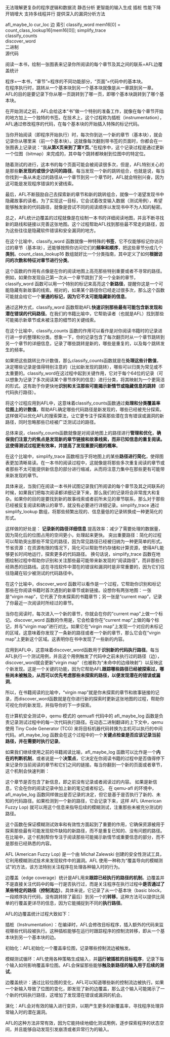 无法理解更复杂的程序逻辑和数据流 静态分析 更智能的输入生成
插桩 性能下降 开销增大
支持多线程并行 
提供深入的漏洞分析方法


afl_maybe_lo cur_loc  边 索引
classify_word   mem16[0] = count_class_lookup16[mem16[0]];
simplify_trace  
classify_counts  
discover_word  
二进制  
源代码  

阅读一本书，绘制一张图表来记录你所阅读的每个章节及其之间的联系=AFL边覆盖统计  

程序=一本书，“章节”=程序的不同功能部分，“页面”=代码中的基本块。  
在程序执行时，跳转从一个基本块到另一个基本块就像是从一章跳到另一章。  
AFL的目的是要记录下你从哪一页跳转到了哪一页，即哪个基本块跳转到了哪个基本块。

在开始测试之前，AFL会给这本“书”做一个特别的准备工作，就像在每个章节开始的地方加上一个独特的书签。在技术上，这个过程称为插桩（instrumentation），AFL通过修改程序的代码，在每个基本块的开始插入特殊的标记代码。   

当你开始阅读（即程序开始执行）时，每次你到达一个新的章节（基本块），就会记录你从哪里来（前一个基本块）。这就像每次翻到带书签的页面时，你都会在一张图表上记录说：“我**从第X页来到了第Y页**。”在程序中，这个记录过程是通过更新一个位图（bitmap）来完成的，其中每个跳转都映射到位图中的特定位。

随着测试的进行，这本书的每个页面可能会被阅读很多次，但是，AFL特别关心的是那些**新发现的或很少访问的路径**。每当发现一个新的跳转组合，也就是说，每当你找到一条从未走过的路径从一个章节到另一个章节时，AFL就会特别兴奋，因为这可能是发现程序错误的关键线索。

最后，AFL不断鼓励自己去探索新的章节和新的跳转组合，就像一个渴望发现书中隐藏故事的读者。为了实现这一目标，它会试着改变输入数据（测试用例），希望能够触发新的代码路径，就像是尝试不同的阅读顺序以发现书中不为人知的秘密。

总之，AFL统计边覆盖的过程就像是在绘制一本书的详细阅读地图，并且不断寻找新的路线和链接以完善这张地图。这个过程帮助AFL找到那些最不常走的路径，因为这些往往是隐藏软件错误和安全漏洞的地方。


在这个比喻中，classify_word 函数就像一种特殊的**书签**，它不仅能够标记你访问过的章节（基本块），还能够按照你访问它们的**频率和顺序**，把这些章节分成几个**类别**。count_class_lookup16 数组就好比一个分类指南，其中定义了如何**根据访问的次数和特征对章节进行分类**。

这个函数的作用有点像是在你的阅读地图上高亮那些特别重要或者不寻常的路径。例如，如果你发现自己第一次从一个章节跳到了另一个全新的章节，classify_word 函数可以用一个特别的标记来高亮这个**新路径**，提醒你这是一个可能隐藏有新故事的线索。相对的，如果某个路径你已经走过很多次，那么这个函数可能就会给它一个**普通的标记，因为它不太可能隐藏新的信息**。

通过这种方式，classify_word 函数帮助AFL**快速识别那些最有可能包含新发现和潜在错误的代码路径**。在我们的书籍比喻中，它帮助读者（也就是AFL）找到那些可能揭示新章节或未被注意的细节的关键线索。


在这个比喻中，classify_counts 函数的作用可以看作是对你阅读书籍时的记录进行进一步的整理和分类。想象一下，你的记录包含了每次翻页时从一个章节跳转到另一个章节的详细信息，记录了哪些跳转是新的，哪些是重复的，以及每个跳转发生的频率。

如果把这些跳转比作计数值，那么classify_counts函数就是在**处理这些计数值**，决定哪些记录是值得特别注意的（比如新发现的跳转），哪些可以归类为常见或不太重要的。classify_word在这过程中起到关键作用，它对于每个64位的记录（可以想象为记录了多次阅读某个章节序列的信息）进行分类，将其映射为一个更简洁的形式。这有助于你更快地**识别和关注那些可能揭示新情节或隐藏信息的跳转**（即代码执行路径）。

将这个过程应用到AFL中，这意味着classify_counts函数通过**处理和分类覆盖率位图上的计数值**，帮助AFL确定哪些代码路径是新发现的，哪些已经被充分探索。这样做可以优化AFL的搜索算法，让它更专注于探索那些潜在含有错误或漏洞的新路径，同时忽略那些已经被广泛测试过的路径。

总体来说，classify_counts函数就像是对阅读地图上的路径进行**管理和优化**，**确保我们注意力的焦点是发现新的章节链接和故事线索，而非已知信息的重复阅读。这使得测试过程更有效率，并提高了发现重要问题的概率**。


在这个比喻中，simplify_trace 函数相当于将地图上的某些**路径进行简化**，使得图表更加清晰易读。在一本书的阅读过程中，这就像是将那些多次重复阅读的章节或者那些不太可能提供新信息的部分进行缩减，从而将注意力集中在那些更有可能带来新发现的章节。

具体来说，当我们在阅读一本书并试图记录我们所阅读的每个章节及其之间联系的时候，如果我们把每次阅读都详细记录下来，那么我们的记录将会非常庞大和复杂。如果你的目的是要找到新的故事线索或者前所未见的章节联系，那么对于那些已经被反复阅读和确认的章节，就没有必要进行详细记录。simplify_trace 通过 simplify_lookup 数组，将那些频繁出现的、信息量低的记录转换成一种更简化的形式。

这样做的好处是：
**记录新的路径详细信息**
提高效率：减少了需要处理的数据量，因为简化后的位图占用的空间更小，处理起来更快。
突出重要路径：简化的过程可以帮助突出那些不常见的路径，因为常见路径已经被归纳为一种更简单的形式。
节省资源：在资源有限的情况下，简化可以帮助节约存储和计算资源，使得AFL能够更长时间地运行，探索更多的代码路径。
换句话说，simplify_trace 函数在地图绘制过程中帮助你识别和关注那些最可能带来新发现的“阅读路径”，而非那些已经熟悉的旧路线。这在寻找软件中潜在的错误和漏洞时是非常重要的，因为它们往往隐藏在较少被测试的代码路径中。


在这个比喻中，discover_word 函数可以看作是一个过程，它帮助你识别和标记那些在你阅读书籍时首次遇到的新章节或新链接。设想你有两张地图：一张是“virgin map”，它代表了你未探索的书籍章节；另一张是“current map”，记录了你最近一次阅读时所经过的章节。

当你在阅读时，每次进入一个新的章节，你就会在你的“current map”上做一个标记。discover_word 函数的作用是，它会检查你在“current map”上做的每个标记，并与“virgin map”进行对比。如果它在“virgin map”上发现一个对应的未标记的区域，这意味着你发现了一条新的路径或者一个新的章节，那么它会在“virgin map”上更新这个区域。这表明你在书中发现了一些新的内容。

应用到AFL中，这意味着discover_word函数用于**识别新的代码执行路径**。每当AFL执行一个测试用例，并且这个用例触发了代码中之前未执行过的路径（边），discover_word就会更新“virgin map”（也被称为“未命中的边缘映射”）以反映这个新发现。这是一个关键的功能，因为它帮助AFL**跟踪哪些路径已经被探索过，哪些尚未被触及，从而可以优先考虑那些未探索的路径，以便发现潜在的错误或漏洞**。

所以，在书籍阅读的比喻中，“virgin map”就是你未探索的章节和故事链接的记录，而discover_word函数就是在你进行新的探索时更新这张地图的过程，帮助你可视化你的新发现，并指导你的下一步探索。


在计算机安全测试中，qemu 模式的 qemuafl 代码中的 afl_maybe_log 函数是负责记录测试过程中的每一次代码执行路径。在动态二进制翻译的上下文中，qemu 使用 Tiny Code Generator (TCG) 来将目标机器代码转换为主机可以执行的中间代码。afl_maybe_log 函数会在这个过程中的一个**关键点检查是否应该记录当前路径，并在需要时执行记录**。

如果我们继续使用之前的书籍阅读比喻，afl_maybe_log 函数可以比作是一个**内在的判断机制**，或者说是一个**决策点**，它决定在你阅读书籍的过程中是否值得停下来记录你当前阅读的章节和它们之间的链接。每当你翻到一个新的页面或者章节，这个机制会快速判断：

这个章节是否包含了新信息，即之前没有记录或者阅读过的内容。
如果是新信息，它会在你的阅读记录中加上新的笔记或者标记。
在 qemu-afl 的环境中，afl_maybe_log 函数同样做出是否记录的决定，但它是基于是否执行了新的、未知的代码路径。如果检测到一个新的路径，它会记录下来，这样 AFL (American Fuzzy Lop) 就可以用这个信息来指导后续的模糊测试，注重那些未被充分测试的路径。

这个函数在保证模糊测试效率和有效性方面起到了重要的作用，它确保资源被用于探索那些最有可能发现软件缺陷的新路径，而不是重复已知的、没有问题的路径。在比喻中，这个机制帮你专注于阅读那些可能揭示新情节或重要信息的部分，而不是那些已经熟悉的内容。



AFL (American Fuzzy Lop) 是一个由 Michał Zalewski 创建的安全性测试工具，它利用模糊测试技术来发现软件中的漏洞。AFL 使用一种称为“覆盖导向的模糊测试”的方法，该方法特别关注程序在处理各种输入时的行为。

边覆盖（edge coverage）统计是AFL用来**跟踪已经执行的路径的机制**。边覆盖并不是直接关注代码中的每一行是否执行过，而是关注程序在执行过程中**是否通过了某些特定的路径（控制流边）**。具体来说，它记录了从一个基本块（basic block，一段顺序执行代码，没有跳转除了最后）到另一个的**转移**。这种方法可以提供比简单的行覆盖更详尽的信息，因为它能捕捉到不同的**执行路径**。

AFL的边覆盖统计过程大致如下：

插桩（Instrumentation）：在编译时，AFL会修改目标程序，插入额外的代码来监视哪些代码段被执行。这种插桩能够在运行时跟踪程序的控制流转移，即从一个基本块到另一个基本块的边。

初始化：AFL初始化一个覆盖率位图，记录哪些控制流边被触发。

模糊测试循环：AFL使用各种策略生成输入，并**运行被插桩的目标程序**，记录下每个输入如何影响覆盖率位图。AFL会保留那些能够**触及新路径的输入用于后续的测试**。

边覆盖统计：通过比较位图的变化，AFL可以知道哪些新的控制流边被执行。如果一个新输入导致了位图的变化，即发现了新的边覆盖，那么这个输入可能揭示了一个新的代码执行路径，这增加了发现潜在错误或漏洞的机会。

演化：AFL会对有效的输入进行变异，以期产生更多的新覆盖率，寻找程序处理异常输入时的潜在漏洞。

AFL的这种方法非常有效，因为它能持续地细化测试用例，逐步探索程序的状态空间，并且能够自动发现引发崩溃或者异常行为的输入。